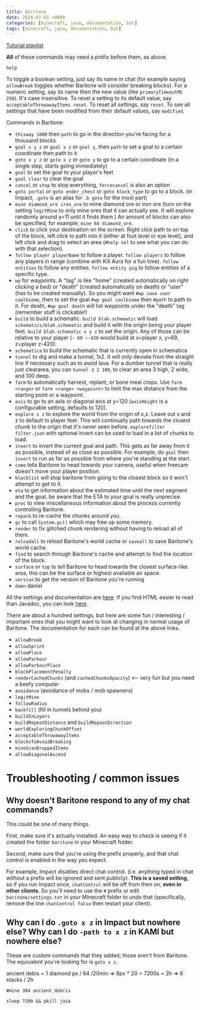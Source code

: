 ```yaml
---
title: Baritone
date: 2024-07-01 +0000
categories: [minecraft, java, documentation, bot]
tags: [minecraft, java, documentation, bot]
---
```


[Tutorial playlist](https://www.youtube.com/playlist?list=PLnwnJ1qsS7CoQl9Si-RTluuzCo_4Oulpa)

**All** of these commands may need a prefix before them, as above.

`help`

To toggle a boolean setting, just say its name in chat (for example saying `allowBreak` toggles whether Baritone will consider breaking blocks). For a numeric setting, say its name then the new value (like `primaryTimeoutMS 250`). It's case insensitive. To reset a setting to its default value, say `acceptableThrowawayItems reset`. To reset all settings, say `reset`. To see all settings that have been modified from their default values, say `modified`.

Commands in Baritone:
- `thisway 1000` then `path` to go in the direction you're facing for a thousand blocks
- `goal x y z` or `goal x z` or `goal y`, then `path` to set a goal to a certain coordinate then path to it
- `goto x y z` or `goto x z` or `goto y` to go to a certain coordinate (in a single step, starts going immediately)
- `goal` to set the goal to your player's feet
- `goal clear` to clear the goal
- `cancel` or `stop` to stop everything, `forcecancel` is also an option
- `goto portal` or `goto ender_chest` or `goto block_type` to go to a block. (in Impact, `.goto` is an alias for `.b goto` for the most part)
- `mine diamond_ore iron_ore` to mine diamond ore or iron ore (turn on the setting `legitMine` to only mine ores that it can actually see. It will explore randomly around y=11 until it finds them.) An amount of blocks can also be specified, for example, `mine 64 diamond_ore`.
- `click` to click your destination on the screen. Right click path to on top of the block, left click to path into it (either at foot level or eye level), and left click and drag to select an area (`#help sel` to see what you can do with that selection).
- `follow player playerName` to follow a player. `follow players` to follow any players in range (combine with Kill Aura for a fun time). `follow entities` to follow any entities. `follow entity pig` to follow entities of a specific type.
- `wp` for waypoints. A "tag" is like "home" (created automatically on right clicking a bed) or "death" (created automatically on death) or "user" (has to be created manually). So you might want `#wp save user coolbiome`, then to set the goal `#wp goal coolbiome` then `#path` to path to it. For death, `#wp goal death` will list waypoints under the "death" tag (remember stuff is clickable!)
- `build` to build a schematic. `build blah.schematic` will load `schematics/blah.schematic` and build it with the origin being your player feet. `build blah.schematic x y z` to set the origin. Any of those can be relative to your player (`~ 69 ~-420` would build at x=player x, y=69, z=player z-420).
- `schematica` to build the schematic that is currently open in schematica
- `tunnel` to dig and make a tunnel, 1x2. It will only deviate from the straight line if necessary such as to avoid lava. For a dumber tunnel that is really just cleararea, you can `tunnel 3 2 100`, to clear an area 3 high, 2 wide, and 100 deep.
- `farm` to automatically harvest, replant, or bone meal crops. Use `farm <range>` or `farm <range> <waypoint>` to limit the max distance from the starting point or a waypoint. 
- `axis` to go to an axis or diagonal axis at y=120 (`axisHeight` is a configurable setting, defaults to 120).
- `explore x z` to explore the world from the origin of x,z. Leave out x and z to default to player feet. This will continually path towards the closest chunk to the origin that it's never seen before. `explorefilter filter.json` with optional invert can be used to load in a list of chunks to load.
- `invert` to invert the current goal and path. This gets as far away from it as possible, instead of as close as possible. For example, do `goal` then `invert` to run as far as possible from where you're standing at the start.
- `come` tells Baritone to head towards your camera, useful when freecam doesn't move your player position.
- `blacklist` will stop baritone from going to the closest block so it won't attempt to get to it.
- `eta` to get information about the estimated time until the next segment and the goal, be aware that the ETA to your goal is really unprecise.
- `proc` to view miscellaneous information about the process currently controlling Baritone.
- `repack` to re-cache the chunks around you.
- `gc` to call `System.gc()` which may free up some memory.
- `render` to fix glitched chunk rendering without having to reload all of them.
- `reloadall` to reload Baritone's world cache or `saveall` to save Baritone's world cache.
- `find` to search through Baritone's cache and attempt to find the location of the block.
- `surface` or `top` to tell Baritone to head towards the closest surface-like area, this can be the surface or highest available air space.
- `version` to get the version of Baritone you're running
- `damn` daniel

All the settings and documentation are <a href="https://github.com/cabaletta/baritone/blob/master/src/api/java/baritone/api/Settings.java">here</a>. If you find HTML easier to read than Javadoc, you can look <a href="https://baritone.leijurv.com/baritone/api/Settings.html#field.detail">here</a>.

There are about a hundred settings, but here are some fun / interesting / important ones that you might want to look at changing in normal usage of Baritone. The documentation for each can be found at the above links.
- `allowBreak`
- `allowSprint`
- `allowPlace`
- `allowParkour`
- `allowParkourPlace`
- `blockPlacementPenalty`
- `renderCachedChunks` (and `cachedChunksOpacity`) <-- very fun but you need a beefy computer
- `avoidance` (avoidance of mobs / mob spawners)
- `legitMine`
- `followRadius`
- `backfill` (fill in tunnels behind you)
- `buildInLayers`
- `buildRepeatDistance` and `buildRepeatDirection`
- `worldExploringChunkOffset`
- `acceptableThrowawayItems`
- `blocksToAvoidBreaking`
- `mineScanDroppedItems`
- `allowDiagonalAscend`

# Troubleshooting / common issues

## Why doesn't Baritone respond to any of my chat commands?
This could be one of many things.

First, make sure it's actually installed. An easy way to check is seeing if it created the folder `baritone` in your Minecraft folder.

Second, make sure that you're using the prefix properly, and that chat control is enabled in the way you expect.

For example, Impact disables direct chat control. (i.e. anything typed in chat without a prefix will be ignored and sent publicly). **This is a saved setting**, so if you run Impact once, `chatControl` will be off from then on, **even in other clients**.
So you'll need to use the `#` prefix or edit `baritone/settings.txt` in your Minecraft folder to undo that (specifically, remove the line `chatControl false` then restart your client).


## Why can I do `.goto x z` in Impact but nowhere else? Why can I do `-path to x z` in KAMI but nowhere else?
These are custom commands that they added; those aren't from Baritone.
The equivalent you're looking for is `goto x z`.


ancient debis = 1 diamond px / 64 /20min => 6px * 20 = 7200s = 2h => 6 stacks / 2h
```
#mine 384 ancient_debris
```

```
sleep 7200 && pkill java
```

